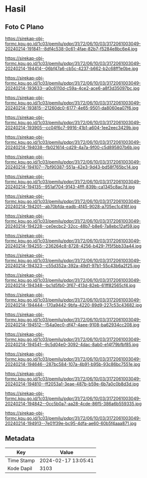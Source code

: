 # Hasil

## Foto C Plano

https://sirekap-obj-formc.kpu.go.id/1c03/pemilu/pdpr/31/72/06/10/03/3172061003049-20240214-191841--8df4c538-0c61-4fae-82b7-f5284e8bc6e4.jpg

https://sirekap-obj-formc.kpu.go.id/1c03/pemilu/pdpr/31/72/06/10/03/3172061003049-20240214-194414--06bf47a6-cb5c-4237-b662-b2c68ff1e0be.jpg

https://sirekap-obj-formc.kpu.go.id/1c03/pemilu/pdpr/31/72/06/10/03/3172061003049-20240214-193633--a0c6110d-c59a-4ce2-ace6-a8f3d35097bc.jpg

https://sirekap-obj-formc.kpu.go.id/1c03/pemilu/pdpr/31/72/06/10/03/3172061003049-20240214-193815--21260dc0-6177-4e65-9501-da8060ea07f6.jpg

https://sirekap-obj-formc.kpu.go.id/1c03/pemilu/pdpr/31/72/06/10/03/3172061003049-20240214-193905--cc04f6c7-9916-41b1-a604-1ee2eec3429b.jpg

https://sirekap-obj-formc.kpu.go.id/1c03/pemilu/pdpr/31/72/06/10/03/3172061003049-20240214-194038--fb021614-cd29-4a7a-9f00-c5d895807b6b.jpg

https://sirekap-obj-formc.kpu.go.id/1c03/pemilu/pdpr/31/72/06/10/03/3172061003049-20240214-194107--7bf90387-551a-42e3-9d43-bd58f765bc14.jpg

https://sirekap-obj-formc.kpu.go.id/1c03/pemilu/pdpr/31/72/06/10/03/3172061003049-20240214-194135--951af704-9143-4fff-839b-ca1345c8ac7d.jpg

https://sirekap-obj-formc.kpu.go.id/1c03/pemilu/pdpr/31/72/06/10/03/3172061003049-20240214-194201--ab70bfda-eadb-4f45-9028-a705ec1c416f.jpg

https://sirekap-obj-formc.kpu.go.id/1c03/pemilu/pdpr/31/72/06/10/03/3172061003049-20240214-194228--ce0ecbc2-32cc-48b7-b8e6-7a8ebc12af59.jpg

https://sirekap-obj-formc.kpu.go.id/1c03/pemilu/pdpr/31/72/06/10/03/3172061003049-20240214-194255--236264c8-8728-4256-b429-7f5f5bb33a44.jpg

https://sirekap-obj-formc.kpu.go.id/1c03/pemilu/pdpr/31/72/06/10/03/3172061003049-20240214-194323--c55d352a-392a-49d1-97b1-55c43b6a2f25.jpg

https://sirekap-obj-formc.kpu.go.id/1c03/pemilu/pdpr/31/72/06/10/03/3172061003049-20240214-194348--bc1d5fb0-3f67-413d-82eb-61ff82565cf4.jpg

https://sirekap-obj-formc.kpu.go.id/1c03/pemilu/pdpr/31/72/06/10/03/3172061003049-20240214-194444--170a9442-9bfa-4220-89d9-227c53c43682.jpg

https://sirekap-obj-formc.kpu.go.id/1c03/pemilu/pdpr/31/72/06/10/03/3172061003049-20240214-194512--154a0ec0-df47-4aee-9108-ba62934cc208.jpg

https://sirekap-obj-formc.kpu.go.id/1c03/pemilu/pdpr/31/72/06/10/03/3172061003049-20240214-194541--9c5d04e0-3092-4dac-8ab0-e14f79bfbf85.jpg

https://sirekap-obj-formc.kpu.go.id/1c03/pemilu/pdpr/31/72/06/10/03/3172061003049-20240214-194646--287bc584-107a-4b91-b95b-93c86bc7551e.jpg

https://sirekap-obj-formc.kpu.go.id/1c03/pemilu/pdpr/31/72/06/10/03/3172061003049-20240214-194810--ff2053a1-3eae-487b-b59e-6b7a0c0b8d3d.jpg

https://sirekap-obj-formc.kpu.go.id/1c03/pemilu/pdpr/31/72/06/10/03/3172061003049-20240214-194842--0cc5b0a7-aa28-4cde-86f5-386a6b559335.jpg

https://sirekap-obj-formc.kpu.go.id/1c03/pemilu/pdpr/31/72/06/10/03/3172061003049-20240214-194913--7e01f39e-bc95-4dfa-ae60-60b5f4aaa871.jpg


## Metadata

| Key        | Value               |
| ---------- | ------------------- |
| Time Stamp | 2024-02-17 13:05:41 |
| Kode Dapil | 3103                |



